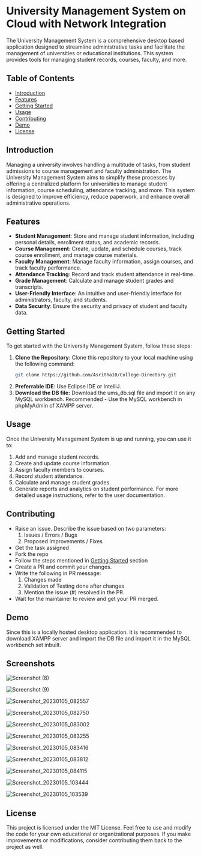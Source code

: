 # University Management System on Cloud with Network Integration

The University Management System is a comprehensive desktop based application designed to streamline administrative tasks and facilitate the management of universities or educational institutions. This system provides tools for managing student records, courses, faculty, and more.

## Table of Contents

- [Introduction](#introduction)
- [Features](#features)
- [Getting Started](#getting-started)
- [Usage](#usage)
- [Contributing](#contributing)
- [Demo](#demo)
- [License](#license)

## Introduction

Managing a university involves handling a multitude of tasks, from student admissions to course management and faculty administration. The University Management System aims to simplify these processes by offering a centralized platform for universities to manage student information, course scheduling, attendance tracking, and more. This system is designed to improve efficiency, reduce paperwork, and enhance overall administrative operations.

## Features

- **Student Management**: Store and manage student information, including personal details, enrollment status, and academic records.
- **Course Management**: Create, update, and schedule courses, track course enrollment, and manage course materials.
- **Faculty Management**: Manage faculty information, assign courses, and track faculty performance.
- **Attendance Tracking**: Record and track student attendance in real-time.
- **Grade Management**: Calculate and manage student grades and transcripts.
- **User-Friendly Interface**: An intuitive and user-friendly interface for administrators, faculty, and students.
- **Data Security**: Ensure the security and privacy of student and faculty data.

## Getting Started

To get started with the University Management System, follow these steps:

1. **Clone the Repository**: Clone this repository to your local machine using the following command:
   ```bash
   git clone https://github.com/Asritha10/College-Directory.git
2. **Preferrable IDE**: Use Eclipse IDE or IntelliJ.
3. **Download the DB file:** Download the ums_db.sql file and import it on any MySQL workbench. Recommended - Use the MySQL workbench in phpMyAdmin of XAMPP server.

## Usage
Once the University Management System is up and running, you can use it to:
1. Add and manage student records.
2. Create and update course information.
3. Assign faculty members to courses.
4. Record student attendance.
5. Calculate and manage student grades.
6. Generate reports and analytics on student performance.
For more detailed usage instructions, refer to the user documentation.

## Contributing
* Raise an issue. Describe the issue based on two parameters:
  1. Issues / Errors / Bugs
  2. Proposed Improvements / Fixes
* Get the task assigned
* Fork the repo
* Follow the steps mentioned in [Getting Started](#getting-started) section
* Create a PR and commit your changes.
* Write the following in PR message:
  1. Changes made
  2. Validation of Testing done after changes
  3. Mention the issue (#) resolved in the PR.
* Wait for the maintainer to review and get your PR merged.

## Demo
Since this is a locally hosted desktop application. It is recommended to download XAMPP server and import the DB file and import it in the MySQL workbench set inbuilt.

## Screenshots
![Screenshot (8)](https://github.com/user-attachments/assets/738bc5db-8ab0-4769-8703-77a6c9844504)

![Screenshot (9)](https://github.com/user-attachments/assets/b5c2cf86-a276-42c4-b952-1f2246731dc2)

![Screenshot_20230105_082557](https://github.com/user-attachments/assets/2599a357-3d65-4456-bac8-4e117631c409)

![Screenshot_20230105_082750](https://github.com/user-attachments/assets/f1e34594-02e3-4ff4-8a37-cb24b6527f29)

![Screenshot_20230105_083002](https://github.com/user-attachments/assets/5a88574b-3a05-4b7b-a40a-3592abce7133)

![Screenshot_20230105_083255](https://github.com/user-attachments/assets/5b35ad36-020f-48d3-9230-040c68eba04a)

![Screenshot_20230105_083416](https://github.com/user-attachments/assets/6b55c842-ea8b-4181-854b-de1d07b5d813)

![Screenshot_20230105_083812](https://github.com/user-attachments/assets/4143a17a-8ada-4c94-9f1d-cda362e4b5c1)

![Screenshot_20230105_084115](https://github.com/user-attachments/assets/107d44d8-aa5a-4ef0-8f37-7e6ed44785c8)

![Screenshot_20230105_103444](https://github.com/user-attachments/assets/cb5d8ef4-2564-41c3-886a-04a2dadf083a)

![Screenshot_20230105_103539](https://github.com/user-attachments/assets/f5957b6c-6d74-482a-a992-c2b7b07f0735)


## License
This project is licensed under the MIT License. Feel free to use and modify the code for your own educational or organizational purposes. If you make improvements or modifications, consider contributing them back to the project as well.

